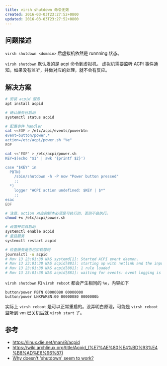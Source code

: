```yaml
---
title: virsh shutdown 命令无效
created: 2016-03-03T23:27:52+0800
updated: 2016-03-03T23:27:52+0800
---
```



## 问题描述

`virsh shutdown <domain>` 后虚拟机依然是 runnning 状态。

`virsh shutdown` 默认发的是 acpi 命令到虚拟机。
虚拟机需要监听 ACPI 事件通知。如果没有监听，并做对应的处理，就不会有反应。

## 解决方案

```sh
# 安装 acpid 服务
apt install acpid

# 确认服务已启动
systemctl status acpid

# 配置事件 handler
cat <<EOF > /etc/acpi/events/powerbtn
event=button/power.*
action=/etc/acpi/power.sh "%e"
EOF

cat <<'EOF' > /etc/acpi/power.sh
KEY=$(echo "$1" | awk '{printf $2}')

case "$KEY" in
  PBTN)
    /sbin/shutdown -h -P now "Power button pressed"
    ;;
  *)
    logger "ACPI action undefined: $KEY | $*"
    ;;
esac
EOF

# 注意，action 对应的脚本必须是可执行的，否则不会执行。
chmod +x /etc/acpi/power.sh

# 设置开机自启动
systemctl enable acpid
# 重启服务
systemctl restart acpid

# 检查服务是否已加载规则
journalctl -u acpid
# Nov 13 23:01:38 NAS systemd[1]: Started ACPI event daemon.
# Nov 13 23:01:38 NAS acpid[881]: starting up with netlink and the input layer
# Nov 13 23:01:38 NAS acpid[881]: 1 rule loaded
# Nov 13 23:01:38 NAS acpid[881]: waiting for events: event logging is off
```

`virsh shutdown` 和 `virsh reboot` 都会产生相同的 `%e`，内容如下

```
button/power PBTN 00000080 00000000
button/power LNXPWRBN:00 00000080 0000000b
```

实际上 `virsh reboot` 是可以正常重启的。没弄明白原理，可能是 `virsh reboot` 监听到 vm 已关机后就 `virsh start` 了。

## 参考

- https://linux.die.net/man/8/acpid
- https://wiki.archlinux.org/title/Acpid_(%E7%AE%80%E4%BD%93%E4%B8%AD%E6%96%87)
- [Why doesn't 'shutdown' seem to work?](https://archive.ph/lqIap#Why_doesn.27t_.27shutdown.27_seem_to_work.3F)
